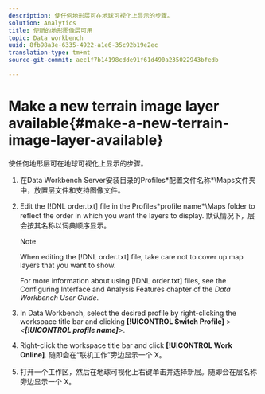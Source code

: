 ```yaml
---
description: 使任何地形层可在地球可视化上显示的步骤。
solution: Analytics
title: 使新的地形图像层可用
topic: Data workbench
uuid: 8fb98a3e-6335-4922-a1e6-35c92b19e2ec
translation-type: tm+mt
source-git-commit: aec1f7b14198cdde91f61d490a235022943bfedb

---
```



# Make a new terrain image layer available{#make-a-new-terrain-image-layer-available}

使任何地形层可在地球可视化上显示的步骤。

1. 在Data Workbench Server安装目录的Profiles\*配置文件名称*\Maps文件夹中，放置层文件和支持图像文件。
1. Edit the [!DNL order.txt] file in the Profiles\*profile name*\Maps folder to reflect the order in which you want the layers to display. 默认情况下，层会按其名称以词典顺序显示。

   >[!NOTE]
   >
   >When editing the [!DNL order.txt] file, take care not to cover up map layers that you want to show.

   For more information about using [!DNL order.txt] files, see the Configuring Interface and Analysis Features chapter of the *Data Workbench User Guide*.

1. In Data Workbench, select the desired profile by right-clicking the workspace title bar and clicking **[!UICONTROL Switch Profile]** > *&lt;**[!UICONTROL profile name]**>*.
1. Right-click the workspace title bar and click **[!UICONTROL Work Online]**. 随即会在“联机工作”旁边显示一个 X。
1. 打开一个工作区，然后在地球可视化上右键单击并选择新层。随即会在层名称旁边显示一个 X。
